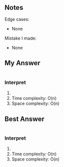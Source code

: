 #  <br> 



## Notes
Edge cases:
* None

Mistake I made:
* None

## My Answer
```Python

```

### Interpret
1.
2. Time complexity: O(n)
3. Space complexity: O(n)

## Best Answer
```Python

```
### Interpret
1.
2. Time complexity: O(n)
3. Space complexity: O(n)





